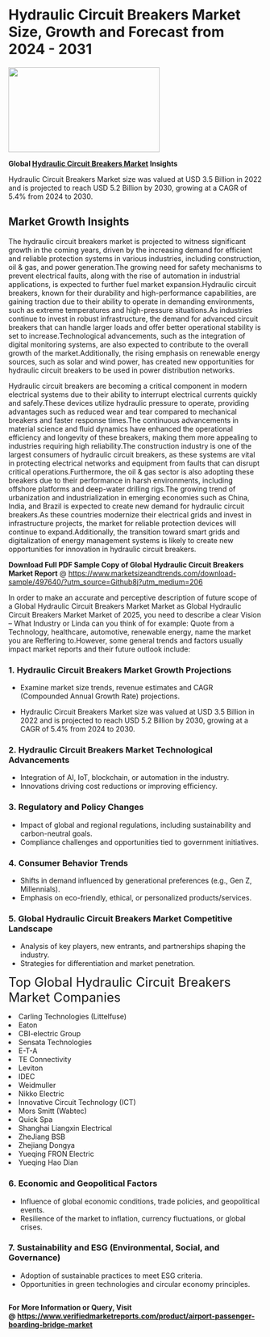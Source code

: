 <H1>Hydraulic Circuit Breakers Market Size, Growth and Forecast from 2024 - 2031</H1><img class="aligncenter size-medium wp-image-584254" src="https://thirdeyenews.in/wp-content/uploads/2024/09/Global-Market-Research-300x168.jpeg" alt="" width="300" height="168" /><p><strong>Global&nbsp;<a href="https://www.marketsizeandtrends.com/download-sample/497640/?utm_source=Github8j?utm_medium=206">Hydraulic Circuit Breakers Market</a> Insights</strong></p><p>Hydraulic Circuit Breakers Market size was valued at USD 3.5 Billion in 2022 and is projected to reach USD 5.2 Billion by 2030, growing at a CAGR of 5.4% from 2024 to 2030.</p><p><h2>Market Growth Insights</h2> <p>The hydraulic circuit breakers market is projected to witness significant growth in the coming years, driven by the increasing demand for efficient and reliable protection systems in various industries, including construction, oil & gas, and power generation.The growing need for safety mechanisms to prevent electrical faults, along with the rise of automation in industrial applications, is expected to further fuel market expansion.Hydraulic circuit breakers, known for their durability and high-performance capabilities, are gaining traction due to their ability to operate in demanding environments, such as extreme temperatures and high-pressure situations.As industries continue to invest in robust infrastructure, the demand for advanced circuit breakers that can handle larger loads and offer better operational stability is set to increase.Technological advancements, such as the integration of digital monitoring systems, are also expected to contribute to the overall growth of the market.Additionally, the rising emphasis on renewable energy sources, such as solar and wind power, has created new opportunities for hydraulic circuit breakers to be used in power distribution networks.</p> <p>Hydraulic circuit breakers are becoming a critical component in modern electrical systems due to their ability to interrupt electrical currents quickly and safely.These devices utilize hydraulic pressure to operate, providing advantages such as reduced wear and tear compared to mechanical breakers and faster response times.The continuous advancements in material science and fluid dynamics have enhanced the operational efficiency and longevity of these breakers, making them more appealing to industries requiring high reliability.The construction industry is one of the largest consumers of hydraulic circuit breakers, as these systems are vital in protecting electrical networks and equipment from faults that can disrupt critical operations.Furthermore, the oil & gas sector is also adopting these breakers due to their performance in harsh environments, including offshore platforms and deep-water drilling rigs.The growing trend of urbanization and industrialization in emerging economies such as China, India, and Brazil is expected to create new demand for hydraulic circuit breakers.As these countries modernize their electrical grids and invest in infrastructure projects, the market for reliable protection devices will continue to expand.Additionally, the transition toward smart grids and digitalization of energy management systems is likely to create new opportunities for innovation in hydraulic circuit breakers.</p><p><span class=""><strong>Download Full PDF Sample Copy of Global Hydraulic Circuit Breakers Market Report</strong> @ <a href="https://www.marketsizeandtrends.com/download-sample/497640/?utm_source=Github8j?utm_medium=206" target="_blank">https://www.marketsizeandtrends.com/download-sample/497640/?utm_source=Github8j?utm_medium=206</a></span></p><p>In order to make an accurate and perceptive description of future scope of a Global&nbsp;Hydraulic Circuit Breakers Market Market as Global&nbsp;Hydraulic Circuit Breakers Market Market of 2025, you need to describe a clear Vision &ndash; What Industry or Linda can you think of for example: Quote from a Technology, healthcare, automotive, renewable energy, name the market you are Reffering to.However, some general trends and factors usually impact market reports and their future outlook include:</p><h3>1.&nbsp;<strong>Hydraulic Circuit Breakers Market Growth Projections</strong></h3><ul><li>Examine market size trends, revenue estimates and CAGR (Compounded Annual Growth Rate) projections.</li><li><p>Hydraulic Circuit Breakers Market size was valued at USD 3.5 Billion in 2022 and is projected to reach USD 5.2 Billion by 2030, growing at a CAGR of 5.4% from 2024 to 2030.</p></li></ul><h3>2.&nbsp;<strong>Hydraulic Circuit Breakers Market Technological Advancements</strong></h3><ul><li>Integration of AI, IoT, blockchain, or automation in the industry.</li><li>Innovations driving cost reductions or improving efficiency.</li></ul><h3>3.&nbsp;<strong>Regulatory and Policy Changes</strong></h3><ul><li>Impact of global and regional regulations, including sustainability and carbon-neutral goals.</li><li>Compliance challenges and opportunities tied to government initiatives.</li></ul><h3>4.&nbsp;<strong>Consumer Behavior Trends</strong></h3><ul><li>Shifts in demand influenced by generational preferences (e.g., Gen Z, Millennials).</li><li>Emphasis on eco-friendly, ethical, or personalized products/services.</li></ul><h3>5.&nbsp;<strong>Global Hydraulic Circuit Breakers Market Competitive Landscape</strong></h3><ul><li>Analysis of key players, new entrants, and partnerships shaping the industry.</li><li>Strategies for differentiation and market penetration.</li></ul><p data-pm-slice="1 1 []"><span style="color: inherit; font-family: inherit; font-size: 25px;">Top Global Hydraulic Circuit Breakers Market Companies</span></p><div class="" data-test-id=""><p><li>Carling Technologies (Littelfuse)</li><li> Eaton</li><li> CBI-electric Group</li><li> Sensata Technologies</li><li> E-T-A</li><li> TE Connectivity</li><li> Leviton</li><li> IDEC</li><li> Weidmuller</li><li> Nikko Electric</li><li> Innovative Circuit Technology (ICT)</li><li> Mors Smitt (Wabtec)</li><li> Quick Spa</li><li> Shanghai Liangxin Electrical</li><li> ZheJiang BSB</li><li> Zhejiang Dongya</li><li> Yueqing FRON Electric</li><li> Yueqing Hao Dian</li></p></div><h3>6.&nbsp;<strong>Economic and Geopolitical Factors</strong></h3><ul><li>Influence of global economic conditions, trade policies, and geopolitical events.</li><li>Resilience of the market to inflation, currency fluctuations, or global crises.</li></ul><h3>7.&nbsp;<strong>Sustainability and ESG (Environmental, Social, and Governance)</strong></h3><ul><li>Adoption of sustainable practices to meet ESG criteria.</li><li>Opportunities in green technologies and circular economy principles.</li></ul><h2><strong style="font-size: 14px;">For More Information or Query, Visit @&nbsp;</strong><a style="background-color: #ffffff; font-size: 14px;" href="https://www.marketsizeandtrends.com/report/hydraulic-circuit-breakers-market/" target="_blank">https://www.verifiedmarketreports.com/product/airport-passenger-boarding-bridge-market</a></h2>